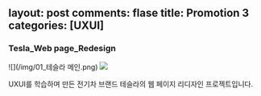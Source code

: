 layout: post
comments: flase
title: Promotion 3
categories: [UXUI]
---

### Tesla_Web page_Redesign

![](/img/01_테슬라 메인.png)
![](/img/02_about.png)

UXUI를 학습하며 만든 전기차 브랜드 테슬라의 웹 페이지 리디자인 프로젝트입니다.
